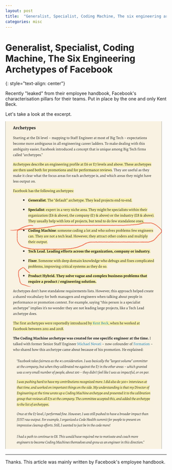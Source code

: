 ```yaml
---
layout: post
title:  "Generalist, Specialist, Coding Machine, The six engineering archetypes of Facebook"
categories: misc
---
```


# Generalist, Specialist, Coding Machine, The Six Engineering Archetypes of Facebook
{: style="text-align: center"}

Recently "leaked" from their employee handbook, Facebook's characterisation pillars for their teams. Put in place by the one and only Kent Beck.

Let's take a look at the excerpt.

![Screenshot](6%20engineering%20types%20Facebook.jpg)

---

Thanks. This article was mainly written by Facebook's employee handbook.
